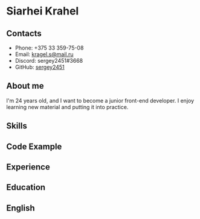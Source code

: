 # Siarhei Krahel
## Contacts
* Phone: +375 33 359-75-08
* Email: kragel.s@mail.ru
* Discord: sergey2451#3668
* GitHub: [sergey2451](https://github.com/sergey2451)
## About me
I'm 24 years old, and I want to become a junior front-end developer. 
I enjoy learning new material and putting it into practice.
## Skills

## Code Example

## Experience

## Education

## English